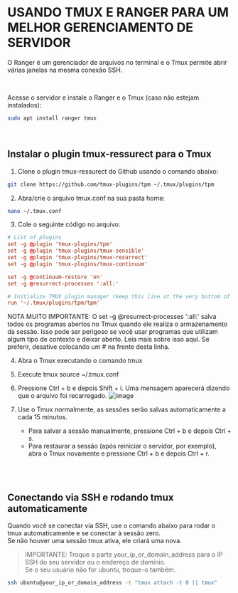 # USANDO TMUX E RANGER PARA UM MELHOR GERENCIAMENTO DE SERVIDOR

O Ranger é um gerenciador de arquivos no terminal e o Tmux permite abrir várias janelas na mesma conexão SSH.

<br>

Acesse o servidor e instale o Ranger e o Tmux (caso não estejam instalados):
```bash
sudo apt install ranger tmux
```

<br>

## Instalar o plugin tmux-ressurect para o Tmux
1. Clone o plugin tmux-ressurect do Github usando o comando abaixo:
```bash
git clone https://github.com/tmux-plugins/tpm ~/.tmux/plugins/tpm
```
2. Abra/crie o arquivo tmux.conf na sua pasta home:
```bash
nano ~/.tmux.conf
```
3. Cole o seguinte código no arquivo:
```conf
# List of plugins
set -g @plugin 'tmux-plugins/tpm'
set -g @plugin 'tmux-plugins/tmux-sensible'
set -g @plugin 'tmux-plugins/tmux-resurrect'
set -g @plugin 'tmux-plugins/tmux-continuum'

set -g @continuum-restore 'on'
set -g @resurrect-processes ':all:'

# Initialize TMUX plugin manager (keep this line at the very bottom of tmux.conf)
run '~/.tmux/plugins/tpm/tpm'
```
NOTA MUITO IMPORTANTE: O set -g @resurrect-processes ':all:' salva todos os programas abertos no Tmux quando ele realiza o armazenamento da sessão. Isso pode ser perigoso se você usar programas que utilizam algum tipo de contexto e deixar aberto. Leia mais sobre isso aqui. Se preferir, desative colocando um # na frente desta linha.

4. Abra o Tmux executando o comando tmux
5. Execute tmux source ~/.tmux.conf
6. Pressione Ctrl + b e depois Shift + i. Uma mensagem aparecerá dizendo que o arquivo foi recarregado. 
   ![image](https://user-images.githubusercontent.com/49572917/129652334-e10fefb6-3948-4ab6-8996-969af3b9f75d.png)
   
7. Use o Tmux normalmente, as sessões serão salvas automaticamente a cada 15 minutos.
   * Para salvar a sessão manualmente, pressione Ctrl + b e depois Ctrl + s.
   * Para restaurar a sessão (após reiniciar o servidor, por exemplo), abra o Tmux novamente e pressione Ctrl + b e depois Ctrl + r.

<br><br>

## Conectando via SSH e rodando tmux automaticamente
Quando você se conectar via SSH, use o comando abaixo para rodar o tmux automaticamente e se conectar à sessão zero.<br> Se não houver uma sessão tmux ativa, ele criará uma nova.

> IMPORTANTE: Troque a parte your_ip_or_domain_address para o IP SSH do seu servidor ou o endereço de domínio.<br> Se o seu usuário não for ubuntu, troque-o também.


```bash
ssh ubuntu@your_ip_or_domain_address -t "tmux attach -t 0 || tmux"
```
